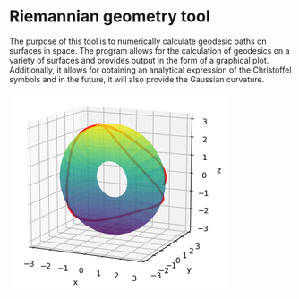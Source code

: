 # Riemannian geometry tool

The purpose of this tool is to numerically calculate geodesic paths on surfaces in space. The program allows for the calculation of geodesics on a variety of surfaces and provides output in the form of a graphical plot. Additionally, it allows for obtaining an analytical expression of the Christoffel symbols and in the future, it will also provide the Gaussian curvature.

![Screenshot](images/torus.png)